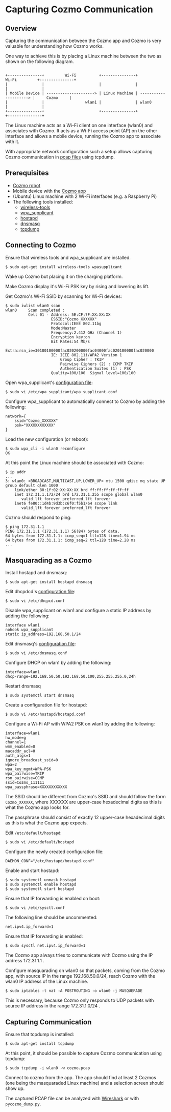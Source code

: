 Capturing Cozmo Communication
=============================


Overview
--------

Capturing the communication between the Cozmo app and Cozmo is very valuable for understanding how Cozmo works.

One way to achieve this is by placing a Linux machine between the two as shown on the following diagram.

```

+---------------+         Wi-Fi          +---------------+          Wi-Fi         +---------------+
|               |                        |               |                        |               |
| Mobile Device | ---------------------> | Linux Machine | ---------------------> |     Cozmo     |
|               |                  wlan1 |               | wlan0                  |               |
+---------------+                        +---------------+                        +---------------+

```

The Linux machine acts as a Wi-Fi client on one interface (wlan0) and associates with Cozmo. It acts as a Wi-Fi access
point (AP) on the other interface and allows a mobile device, running the Cozmo app to associate with it.

With appropriate network configuration such a setup allows capturing Cozmo communication in
[pcap files](https://en.wikipedia.org/wiki/Pcap) using tcpdump.


Prerequisites
-------------

- [Cozmo robot](https://www.digitaldreamlabs.com/pages/cozmo)
- Mobile device with the [Cozmo app](https://play.google.com/store/apps/details?id=com.anki.cozmo)
- (Ubuntu) Linux machine with 2 Wi-Fi interfaces (e.g. a Raspberry Pi)
- The following tools installed:
    - [wireless-tools](https://en.wikipedia.org/wiki/Wireless_tools_for_Linux)
    - [wpa_supplicant](https://en.wikipedia.org/wiki/Wpa_supplicant)
    - [hostapd](https://en.wikipedia.org/wiki/Hostapd)
    - [dnsmasq](https://en.wikipedia.org/wiki/Dnsmasq)
    - [tcpdump](https://en.wikipedia.org/wiki/Tcpdump)


Connecting to Cozmo
-------------------

Ensure that wireless tools and wpa_supplicant are installed.
```
$ sudo apt-get install wireless-tools wpasupplicant
```

Wake up Cozmo but placing it on the charging platform.

Make Cozmo display it's Wi-Fi PSK key by rising and lowering its lift.

Get Cozmo's Wi-Fi SSID by scanning for Wi-Fi devices:
```
$ sudo iwlist wlan0 scan
wlan0     Scan completed :
          Cell 01 - Address: 5E:CF:7F:XX:XX:XX
                    ESSID:"Cozmo_XXXXXX"
                    Protocol:IEEE 802.11bg
                    Mode:Master
                    Frequency:2.412 GHz (Channel 1)
                    Encryption key:on
                    Bit Rates:54 Mb/s
                    Extra:rsn_ie=30180100000fac020200000fac04000fac020100000fac020000
                    IE: IEEE 802.11i/WPA2 Version 1
                        Group Cipher : TKIP
                        Pairwise Ciphers (2) : CCMP TKIP
                        Authentication Suites (1) : PSK
                    Quality=100/100  Signal level=100/100  
```

Open wpa_supplicant's [configuration file](https://linux.die.net/man/5/wpa_supplicant.conf):
```
$ sudo vi /etc/wpa_supplicant/wpa_supplicant.conf
```

Configure wpa_supplicant to automatically connect to Cozmo by adding the following:
``` 
network={
    ssid="Cozmo_XXXXXX"
    psk="XXXXXXXXXXXX"
}
```

Load the new configuration (or reboot):
```
$ sudo wpa_cli -i wlan0 reconfigure
OK
```

At this point the Linux machine should be associated with Cozmo: 
```
$ ip addr
...
3: wlan0: <BROADCAST,MULTICAST,UP,LOWER_UP> mtu 1500 qdisc mq state UP group default qlen 1000
    link/ether 80:1f:02:XX:XX:XX brd ff:ff:ff:ff:ff:ff
    inet 172.31.1.172/24 brd 172.31.1.255 scope global wlan0
       valid_lft forever preferred_lft forever
    inet6 fe80::1d4b:9d3b:c6f0:f5b1/64 scope link 
       valid_lft forever preferred_lft forever
```

Cozmo should respond to ping:
```
$ ping 172.31.1.1
PING 172.31.1.1 (172.31.1.1) 56(84) bytes of data.
64 bytes from 172.31.1.1: icmp_seq=1 ttl=128 time=1.94 ms
64 bytes from 172.31.1.1: icmp_seq=2 ttl=128 time=2.28 ms
...
```


Masquarading as a Cozmo
-----------------------

Install hostapd and dnsmasq:
```
$ sudo apt-get install hostapd dnsmasq
```

Edit dhcpdcd`s [configuration file](https://manpages.ubuntu.com/manpages/trusty/man5/dhcpcd.conf.5.html):
```
$ sudo vi /etc/dhcpcd.conf
```

Disable wpa_supplicant on wlan1 and configure a static IP address by adding the following:
```
interface wlan1
nohook wpa_supplicant
static ip_address=192.168.50.1/24
```

Edit dnsmasq's [configuration file](https://linux.die.net/man/8/dnsmasq):
```
$ sudo vi /etc/dnsmasq.conf
```

Configure DHCP on wlan1 by adding the following:
```
interface=wlan1
dhcp-range=192.168.50.50,192.168.50.100,255.255.255.0,24h
```

Restart dnsmasq
```
$ sudo systemctl start dnsmasq
```

Create a configuration file for hostapd:
```
$ sudo vi /etc/hostapd/hostapd.conf 
```

Configure a Wi-Fi AP with WPA2 PSK on wlan1 by adding the following:
```
interface=wlan1
hw_mode=g
channel=1
wmm_enabled=0
macaddr_acl=0
auth_algs=1
ignore_broadcast_ssid=0
wpa=2
wpa_key_mgmt=WPA-PSK
wpa_pairwise=TKIP
rsn_pairwise=CCMP
ssid=Cozmo_111111
wpa_passphrase=XXXXXXXXXXXX
```

The SSID should be different from Cozmo's SSID and should follow the form `Cozmo_XXXXXX`, where XXXXXX are
upper-case hexadecimal digits as this is what the Cozmo app looks for.

The passphrase should consist of exactly 12 upper-case hexadecimal digits as this is what the Cozmo app expects.

Edit `/etc/default/hostapd`:
```
$ sudo vi /etc/default/hostapd
```

Configure the newly created configuration file:
```
DAEMON_CONF="/etc/hostapd/hostapd.conf"
```

Enable and start hostapd:
```
$ sudo systemctl unmask hostapd
$ sudo systemctl enable hostapd
$ sudo systemctl start hostapd
```

Ensure that IP forwarding is enabled on boot:
```
$ sudo vi /etc/sysctl.conf
```

The following line should be uncommented:
```
net.ipv4.ip_forward=1
```

Ensure that IP forwarding is enabled:
```
$ sudo sysctl net.ipv4.ip_forward=1
```

The Cozmo app always tries to communicate with Cozmo using the IP address 172.31.1.1 .

Configure masquarading on wlan0 so that packets, coming from the Cozmo app, with source IP in the range 192.168.50.0/24,
reach Cozmo with the wlan0 IP address of the Linux machine.
```
$ sudo iptables -t nat -A POSTROUTING -o wlan0 -j MASQUERADE
```

This is necessary, because Cozmo only responds to UDP packets with source IP address in the range 172.31.1.0/24 . 


Capturing Communication
-----------------------

Ensure that tcpdump is installed:
```
$ sudo apt-get install tcpdump
```

At this point, it should be possible to capture Cozmo communication using tcpdump:
```
$ sudo tcpdump -i wlan0 -w cozmo.pcap
```

Connect to cozmo from the app. The app should find at least 2 Cozmos (one being the masquaraded Linux machine) and a
selection screen should show up.

The captured PCAP file can be analyzed with [Wireshark](https://en.wikipedia.org/wiki/Wireshark) or with
`pycozmo_dump.py`.
